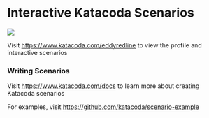 # Interactive Katacoda Scenarios

[![](http://shields.katacoda.com/katacoda/eddyredline/count.svg)](https://www.katacoda.com/eddyredline "Get your profile on Katacoda.com")

Visit https://www.katacoda.com/eddyredline to view the profile and interactive scenarios

### Writing Scenarios
Visit https://www.katacoda.com/docs to learn more about creating Katacoda scenarios

For examples, visit https://github.com/katacoda/scenario-example
